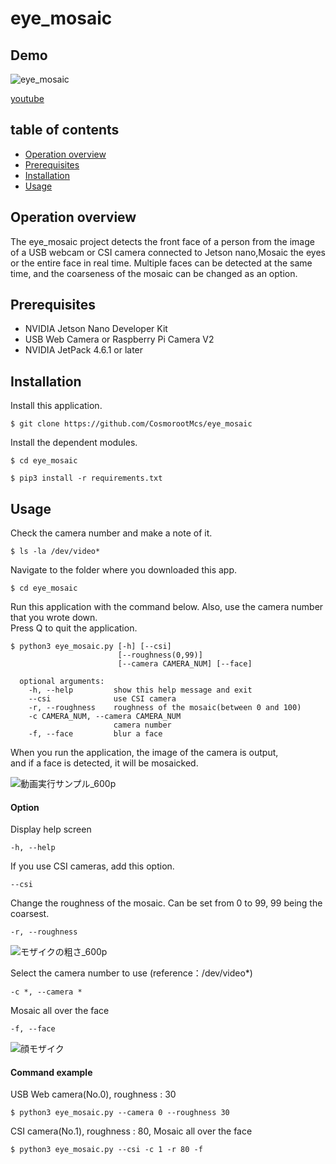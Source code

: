 # eye_mosaic

## Demo
![eye_mosaic](https://user-images.githubusercontent.com/121159170/209026626-af6ddac4-ed43-4377-83d4-50c0a04528c0.gif)

[youtube](https://www.youtube.com/watch?v=7SpeD7yOXh8)


## table of contents
- [Operation overview](https://github.com/cr-xsc/smile_creator/blob/main/README.md#operation-overview)
- [Prerequisites](https://github.com/cr-xsc/smile_creator/blob/main/README.md#prerequisites)
- [Installation](https://github.com/CosmorootMcs/eye_mosaic#installation)
- [Usage](https://github.com/CosmorootMcs/eye_mosaic#usage)


## Operation overview
The eye_mosaic project detects the front face of a person from the image of a USB webcam or CSI camera connected to Jetson nano,Mosaic the eyes or the entire face in real time.
Multiple faces can be detected at the same time, and the coarseness of the mosaic can be changed as an option. 


## Prerequisites

- NVIDIA Jetson Nano Developer Kit
- USB Web Camera or Raspberry Pi Camera V2
- NVIDIA JetPack 4.6.1 or later

## Installation
Install this application.
   ```
   $ git clone https://github.com/CosmorootMcs/eye_mosaic
   ```
Install the dependent modules.
   ```
   $ cd eye_mosaic
   
   $ pip3 install -r requirements.txt
   ```

## Usage

Check the camera number and make a note of it.
   ```
   $ ls -la /dev/video*
   ```
Navigate to the folder where you downloaded this app.
   ```
   $ cd eye_mosaic
   ```
Run this application with the command below. Also, use the camera number that you wrote down.  
Press Q to quit the application.

   ```
   $ python3 eye_mosaic.py [-h] [--csi]
                           [--roughness(0,99)]
                           [--camera CAMERA_NUM] [--face]
                         
     optional arguments:
       -h, --help         show this help message and exit
       --csi              use CSI camera
       -r, --roughness    roughness of the mosaic(between 0 and 100)
       -c CAMERA_NUM, --camera CAMERA_NUM
                          camera number
       -f, --face         blur a face
   ```

When you run the application, the image of the camera is output,  
and if a face is detected, it will be mosaicked.

![動画実行サンプル_600p](https://user-images.githubusercontent.com/121159170/209489999-98afaef8-1519-4682-a2f0-21c0419940a4.png)

#### Option
Display help screen
   ```
   -h, --help
   ```

If you use CSI cameras, add this option. 
   ```
   --csi
   ```

Change the roughness of the mosaic. 
Can be set from 0 to 99, 99 being the coarsest.
   ```
   -r, --roughness 
   ```

![モザイクの粗さ_600p](https://user-images.githubusercontent.com/121159170/209489907-a6c4203a-bf43-41a1-a28a-52a4b8d9e3c6.png)

Select the camera number to use (reference：/dev/video*)
   ```
   -c *, --camera *
   ```
Mosaic all over the face
   ```
   -f, --face
   ```
![顔モザイク](https://user-images.githubusercontent.com/121159170/209027050-cc40bd85-40b9-4dca-a526-306b5240bf68.png)


#### Command example

USB Web camera(No.0), roughness : 30
   ```
   $ python3 eye_mosaic.py --camera 0 --roughness 30
   ```
CSI camera(No.1), roughness : 80, Mosaic all over the face
   ```
   $ python3 eye_mosaic.py --csi -c 1 -r 80 -f
   ```
